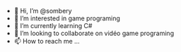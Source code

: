 - 👋 Hi, I’m @sombery
- 👀 I’m interested in game programing
- 🌱 I’m currently learning C#
- 💞️ I’m looking to collaborate on vidéo game programing
- 📫 How to reach me ...

<!---
sombery/sombery is a ✨ special ✨ repository because its `README.md` (this file) appears on your GitHub profile.
You can click the Preview link to take a look at your changes.
--->
